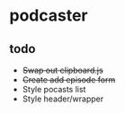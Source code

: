 # podcaster

## todo
* ~~Swap out clipboard.js~~
* ~~Create add episode form~~
* Style pocasts list
* Style header/wrapper
